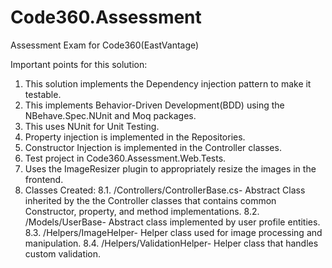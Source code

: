 # Code360.Assessment
Assessment Exam for Code360(EastVantage)

Important points for this solution:

1. This solution implements the Dependency injection pattern to make it testable.
2. This implements Behavior-Driven Development(BDD) using the NBehave.Spec.NUnit and Moq packages.
3. This uses NUnit for Unit Testing.
4. Property injection is implemented in the Repositories.
5. Constructor Injection is implemented in the Controller classes.
6. Test project in Code360.Assessment.Web.Tests.
7. Uses the ImageResizer plugin to appropriately resize the images in the frontend.
8. Classes Created:
  8.1. /Controllers/ControllerBase.cs- Abstract Class inherited by the the Controller classes that contains common Constructor, property, and method implementations.
  8.2. /Models/UserBase- Abstract class implemented by user profile entities.
  8.3. /Helpers/ImageHelper- Helper class used for image processing and manipulation.
  8.4. /Helpers/ValidationHelper- Helper class that handles custom validation.
